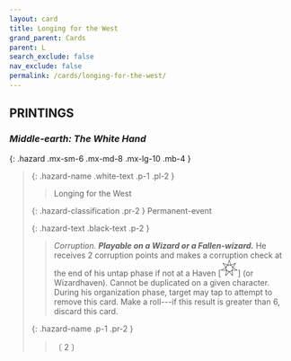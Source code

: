 ```yaml
---
layout: card
title: Longing for the West
grand_parent: Cards
parent: L
search_exclude: false
nav_exclude: false
permalink: /cards/longing-for-the-west/
---
```


## PRINTINGS


### _Middle-earth: The White Hand_

{: .hazard .mx-sm-6 .mx-md-8 .mx-lg-10 .mb-4 }
> {: .hazard-name .white-text .p-1 .pl-2 }
> > <div class="hazard-mp"></div>
> > <div class="card-name">Longing for the West</div>
>
> {: .hazard-classification .pr-2 }
> Permanent-event
>
> {: .hazard-text .black-text .p-2 }
> > _Corruption._ ***Playable on a Wizard or a Fallen-wizard.*** He receives 2 corruption points and makes a corruption check at the end of his untap phase if not at a Haven \[![](/assets/images/free-haven.svg)] (or Wizardhaven). Cannot be duplicated on a given character. During his organization phase, target may tap to attempt to remove this card. Make a roll---if this result is greater than 6, discard this card. 
>
> {: .hazard-name .p-1 .pr-2 }
> > <div class="card-shield"></div>
> > <div class="card-corruption-white">〔 2 〕</div>
